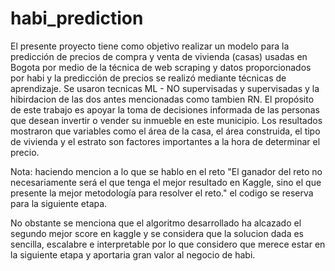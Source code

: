 # habi_prediction
 El presente proyecto tiene como objetivo realizar un modelo para la predicción de precios de compra y venta de vivienda (casas) usadas en Bogota por medio de la técnica de web scraping y datos proporcionados por habi y la predicción de precios se realizó mediante técnicas de aprendizaje. Se usaron tecnicas ML - NO supervisadas y supervisadas y la hibirdacion de las dos antes mencionadas como tambien RN. El propósito de este trabajo es apoyar la toma de decisiones informada de las personas que desean invertir o vender su inmueble en este municipio. Los resultados mostraron que variables como el área de la casa, el área construida, el tipo de vivienda y el estrato son factores importantes a la hora de determinar el precio.
 
 
Nota: haciendo mencion a lo que se hablo en el reto "El ganador del reto no necesariamente será el que tenga el mejor resultado en Kaggle, sino el que presente la mejor metodología para resolver el reto." el codigo se reserva para la siguiente etapa.

No obstante se menciona que el algoritmo desarrollado ha alcazado el segundo mejor score en kaggle y se considera que la solucion dada es sencilla, escalabre e interpretable por lo que considero que merece estar en la siguiente etapa y aportaria gran valor al negocio de habi.
